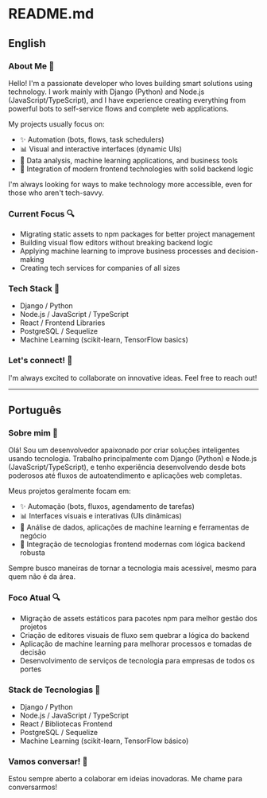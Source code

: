 # README.md

## English

### About Me 👋

Hello! I'm a passionate developer who loves building smart solutions using technology. I work mainly with Django (Python) and Node.js (JavaScript/TypeScript), and I have experience creating everything from powerful bots to self-service flows and complete web applications.

My projects usually focus on:
- ✨ Automation (bots, flows, task schedulers)
- 📊 Visual and interactive interfaces (dynamic UIs)
- 🧬 Data analysis, machine learning applications, and business tools
- 🚀 Integration of modern frontend technologies with solid backend logic

I'm always looking for ways to make technology more accessible, even for those who aren't tech-savvy.

### Current Focus 🔍
- Migrating static assets to npm packages for better project management
- Building visual flow editors without breaking backend logic
- Applying machine learning to improve business processes and decision-making
- Creating tech services for companies of all sizes

### Tech Stack 🔧
- Django / Python
- Node.js / JavaScript / TypeScript
- React / Frontend Libraries
- PostgreSQL / Sequelize
- Machine Learning (scikit-learn, TensorFlow basics)

### Let's connect! 💬
I'm always excited to collaborate on innovative ideas. Feel free to reach out!

---

## Português

### Sobre mim 👋

Olá! Sou um desenvolvedor apaixonado por criar soluções inteligentes usando tecnologia. Trabalho principalmente com Django (Python) e Node.js (JavaScript/TypeScript), e tenho experiência desenvolvendo desde bots poderosos até fluxos de autoatendimento e aplicações web completas.

Meus projetos geralmente focam em:
- ✨ Automação (bots, fluxos, agendamento de tarefas)
- 📊 Interfaces visuais e interativas (UIs dinâmicas)
- 🧬 Análise de dados, aplicações de machine learning e ferramentas de negócio
- 🚀 Integração de tecnologias frontend modernas com lógica backend robusta

Sempre busco maneiras de tornar a tecnologia mais acessível, mesmo para quem não é da área.

### Foco Atual 🔍
- Migração de assets estáticos para pacotes npm para melhor gestão dos projetos
- Criação de editores visuais de fluxo sem quebrar a lógica do backend
- Aplicação de machine learning para melhorar processos e tomadas de decisão
- Desenvolvimento de serviços de tecnologia para empresas de todos os portes

### Stack de Tecnologias 🔧
- Django / Python
- Node.js / JavaScript / TypeScript
- React / Bibliotecas Frontend
- PostgreSQL / Sequelize
- Machine Learning (scikit-learn, TensorFlow básico)

### Vamos conversar! 💬
Estou sempre aberto a colaborar em ideias inovadoras. Me chame para conversarmos!
